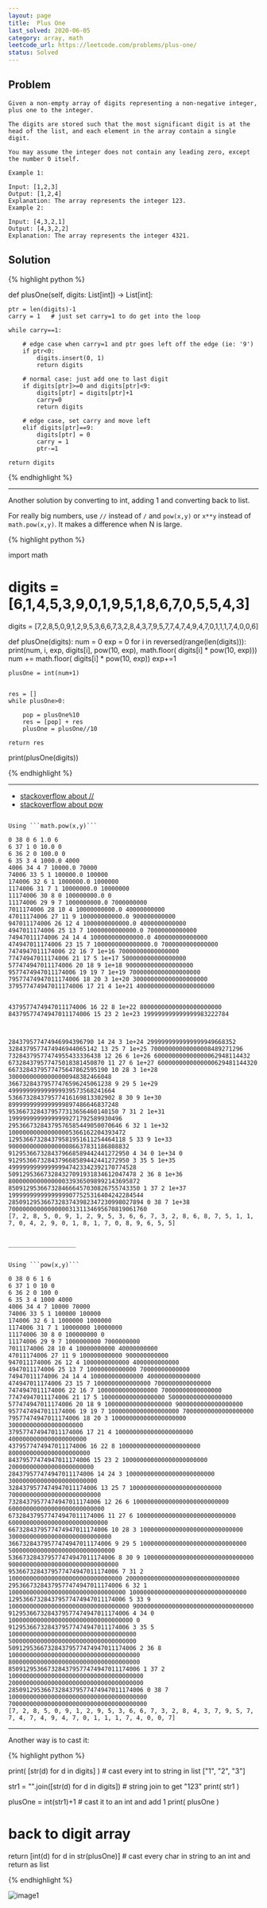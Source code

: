 ```yaml
---
layout: page
title:  Plus One
last_solved: 2020-06-05
category: array, math
leetcode_url: https://leetcode.com/problems/plus-one/
status: Solved
---
```


Problem
-------

```
Given a non-empty array of digits representing a non-negative integer, plus one to the integer.

The digits are stored such that the most significant digit is at the head of the list, and each element in the array contain a single digit.

You may assume the integer does not contain any leading zero, except the number 0 itself.

Example 1:

Input: [1,2,3]
Output: [1,2,4]
Explanation: The array represents the integer 123.
Example 2:

Input: [4,3,2,1]
Output: [4,3,2,2]
Explanation: The array represents the integer 4321.

```

Solution
----------

{% highlight python %}

def plusOne(self, digits: List[int]) -> List[int]:
    
    ptr = len(digits)-1
    carry = 1   # just set carry=1 to do get into the loop

    while carry==1:

        # edge case when carry=1 and ptr goes left off the edge (ie: '9')
        if ptr<0:
            digits.insert(0, 1)
            return digits

        # normal case: just add one to last digit
        if digits[ptr]>=0 and digits[ptr]<9:
            digits[ptr] = digits[ptr]+1
            carry=0
            return digits

        # edge case, set carry and move left
        elif digits[ptr]==9:
            digits[ptr] = 0
            carry = 1
            ptr-=1

    return digits

{% endhighlight %}

________________

Another solution by converting to int, adding 1 and converting back to list.


For really big numbers, use ```//``` instead of ```/``` and ```pow(x,y)``` or ```x**y``` instead of ```math.pow(x,y)```.
It makes a difference when N is large.

{% highlight python %}

import math

# digits = [6,1,4,5,3,9,0,1,9,5,1,8,6,7,0,5,5,4,3]
digits = [7,2,8,5,0,9,1,2,9,5,3,6,6,7,3,2,8,4,3,7,9,5,7,7,4,7,4,9,4,7,0,1,1,1,7,4,0,0,6]

def plusOne(digits):
    num = 0
    exp = 0
    for i in reversed(range(len(digits))):
        print(num, i, exp, digits[i], pow(10, exp), math.floor( digits[i] * pow(10, exp)))
        num += math.floor( digits[i] * pow(10, exp))
        exp+=1
    

    plusOne = int(num+1)
    
    
    res = []
    while plusOne>0:
        
        pop = plusOne%10
        res = [pop] + res
        plusOne = plusOne//10
        
    return res


print(plusOne(digits))

{% endhighlight %}

__________________


- [stackoverflow about //](https://stackoverflow.com/questions/27946595/how-to-manage-division-of-huge-numbers-in-python)
- [stackoverflow about pow](https://stackoverflow.com/questions/10282674/difference-between-the-built-in-pow-and-math-pow-for-floats-in-python)

```

Using ```math.pow(x,y)```

0 38 0 6 1.0 6
6 37 1 0 10.0 0
6 36 2 0 100.0 0
6 35 3 4 1000.0 4000
4006 34 4 7 10000.0 70000
74006 33 5 1 100000.0 100000
174006 32 6 1 1000000.0 1000000
1174006 31 7 1 10000000.0 10000000
11174006 30 8 0 100000000.0 0
11174006 29 9 7 1000000000.0 7000000000
7011174006 28 10 4 10000000000.0 40000000000
47011174006 27 11 9 100000000000.0 900000000000
947011174006 26 12 4 1000000000000.0 4000000000000
4947011174006 25 13 7 10000000000000.0 70000000000000
74947011174006 24 14 4 100000000000000.0 400000000000000
474947011174006 23 15 7 1000000000000000.0 7000000000000000
7474947011174006 22 16 7 1e+16 70000000000000000
77474947011174006 21 17 5 1e+17 500000000000000000
577474947011174006 20 18 9 1e+18 9000000000000000000
9577474947011174006 19 19 7 1e+19 70000000000000000000
79577474947011174006 18 20 3 1e+20 300000000000000000000
379577474947011174006 17 21 4 1e+21 4000000000000000000000


4379577474947011174006 16 22 8 1e+22 80000000000000000000000
84379577474947011174006 15 23 2 1e+23 199999999999999983222784



284379577474946994396790 14 24 3 1e+24 2999999999999999949668352
3284379577474946944065142 13 25 7 1e+25 70000000000000008489271296
73284379577474955433336438 12 26 6 1e+26 600000000000000062948114432
673284379577475018381450870 11 27 6 1e+27 6000000000000000629481144320
6673284379577475647862595190 10 28 3 1e+28 30000000000000000948382466048
36673284379577476596245061238 9 29 5 1e+29 499999999999999939573568241664
536673284379577416169813302902 8 30 9 1e+30 8999999999999999897486646837248
9536673284379577313656460140150 7 31 2 1e+31 19999999999999999271792589930496
29536673284379576585449050070646 6 32 1 1e+32 100000000000000005366162204393472
129536673284379581951611254464118 5 33 9 1e+33 9000000000000000086637831186808832
9129536673284379668589442441272950 4 34 0 1e+34 0
9129536673284379668589442441272950 3 35 5 1e+35 499999999999999947423342392170774528
509129536673284327091931834612047478 2 36 8 1e+36 8000000000000000339365098992143695872
8509129536673284666457030826755743350 1 37 2 1e+37 19999999999999999077525316404242284544
28509129536673283743982347230998027894 0 38 7 1e+38 700000000000000003131134695670819061760
[7, 2, 8, 5, 0, 9, 1, 2, 9, 5, 3, 6, 6, 7, 3, 2, 8, 6, 8, 7, 5, 1, 1, 7, 0, 4, 2, 9, 0, 1, 8, 1, 7, 0, 8, 9, 6, 5, 5]


___________________


Using ```pow(x,y)```

0 38 0 6 1 6
6 37 1 0 10 0
6 36 2 0 100 0
6 35 3 4 1000 4000
4006 34 4 7 10000 70000
74006 33 5 1 100000 100000
174006 32 6 1 1000000 1000000
1174006 31 7 1 10000000 10000000
11174006 30 8 0 100000000 0
11174006 29 9 7 1000000000 7000000000
7011174006 28 10 4 10000000000 40000000000
47011174006 27 11 9 100000000000 900000000000
947011174006 26 12 4 1000000000000 4000000000000
4947011174006 25 13 7 10000000000000 70000000000000
74947011174006 24 14 4 100000000000000 400000000000000
474947011174006 23 15 7 1000000000000000 7000000000000000
7474947011174006 22 16 7 10000000000000000 70000000000000000
77474947011174006 21 17 5 100000000000000000 500000000000000000
577474947011174006 20 18 9 1000000000000000000 9000000000000000000
9577474947011174006 19 19 7 10000000000000000000 70000000000000000000
79577474947011174006 18 20 3 100000000000000000000 300000000000000000000
379577474947011174006 17 21 4 1000000000000000000000 4000000000000000000000
4379577474947011174006 16 22 8 10000000000000000000000 80000000000000000000000
84379577474947011174006 15 23 2 100000000000000000000000 200000000000000000000000
284379577474947011174006 14 24 3 1000000000000000000000000 3000000000000000000000000
3284379577474947011174006 13 25 7 10000000000000000000000000 70000000000000000000000000
73284379577474947011174006 12 26 6 100000000000000000000000000 600000000000000000000000000
673284379577474947011174006 11 27 6 1000000000000000000000000000 6000000000000000000000000000
6673284379577474947011174006 10 28 3 10000000000000000000000000000 30000000000000000000000000000
36673284379577474947011174006 9 29 5 100000000000000000000000000000 500000000000000000000000000000
536673284379577474947011174006 8 30 9 1000000000000000000000000000000 9000000000000000000000000000000
9536673284379577474947011174006 7 31 2 10000000000000000000000000000000 20000000000000000000000000000000
29536673284379577474947011174006 6 32 1 100000000000000000000000000000000 100000000000000000000000000000000
129536673284379577474947011174006 5 33 9 1000000000000000000000000000000000 9000000000000000000000000000000000
9129536673284379577474947011174006 4 34 0 10000000000000000000000000000000000 0
9129536673284379577474947011174006 3 35 5 100000000000000000000000000000000000 500000000000000000000000000000000000
509129536673284379577474947011174006 2 36 8 1000000000000000000000000000000000000 8000000000000000000000000000000000000
8509129536673284379577474947011174006 1 37 2 10000000000000000000000000000000000000 20000000000000000000000000000000000000
28509129536673284379577474947011174006 0 38 7 100000000000000000000000000000000000000 700000000000000000000000000000000000000
[7, 2, 8, 5, 0, 9, 1, 2, 9, 5, 3, 6, 6, 7, 3, 2, 8, 4, 3, 7, 9, 5, 7, 7, 4, 7, 4, 9, 4, 7, 0, 1, 1, 1, 7, 4, 0, 0, 7]

```

____________

Another way is to cast it:

{% highlight python %}

print( [str(d) for d in digits] )   # cast every int to string in list ["1", "2", "3"]

str1 = "".join([str(d) for d in digits])     # string join to get "123"
print( str1 )   

plusOne = int(str1)+1        # cast it to an int and add 1
print( plusOne )   


# back to digit array
return [int(d) for d in str(plusOne)]      # cast every char in string to an int and return as list


{% endhighlight %}

![image1]()